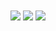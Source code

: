 

<img align="center" src="https://github-readme-stats.vercel.app/api/top-langs/?username=OSSAHUB&theme=BLACK" />
<img align="center" src="https://img.shields.io/badge/Lenguaje Preferido-JavaScript-informational?style=flat&logo=JavaScript&logoColor=light_yellow&color=2bbc8a" />
<img align="center" src="https://img.shields.io/badge/Editor-Visual Studio Code-informational?style=flat&logo=VisualStudioCode&logoColor=light_blue&color=2bbc8a" />
